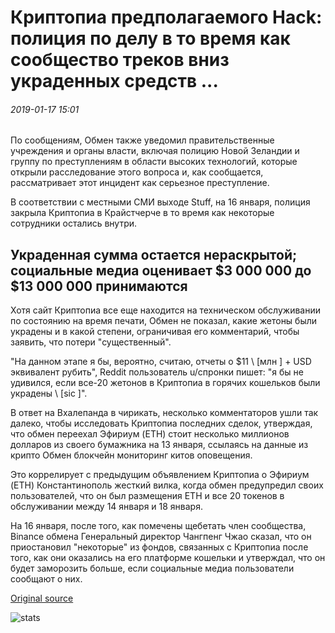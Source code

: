 # Криптопиа предполагаемого Hack: полиция по делу в то время как сообщество треков вниз украденных средств ...

###### 2019-01-17 15:01

По сообщениям, Обмен также уведомил правительственные учреждения и органы власти, включая полицию Новой Зеландии и группу по преступлениям в области высоких технологий, которые открыли расследование этого вопроса и, как сообщается, рассматривает этот инцидент как серьезное преступление.

В соответствии с местными СМИ выходе Stuff, на 16 января, полиция закрыла Криптопиа в Крайстчерче в то время как некоторые сотрудники остались внутри.

## Украденная сумма остается нераскрытой; социальные медиа оценивает $3 000 000 до $13 000 000 принимаются

Хотя сайт Криптопиа все еще находится на техническом обслуживании по состоянию на время печати, Обмен не показал, какие жетоны были украдены и в какой степени, ограничивая его комментарий, чтобы заявить, что потери "существенный".

"На данном этапе я бы, вероятно, считаю, отчеты о $11 \ [млн \] + USD эквивалент рубить", Reddit пользователь u/спронки пишет: "я бы не удивился, если все-20 жетонов в Криптопиа в горячих кошельков были украдены \ [sic \]".

В ответ на Вхалепанда в чирикать, несколько комментаторов ушли так далеко, чтобы исследовать Криптопиа последних сделок, утверждая, что обмен переехал Эфириум (ETH) стоит несколько миллионов долларов из своего бумажника на 13 января, ссылаясь на данные из крипто Обмен блокчейн мониторинг китов оповещения.

Это коррелирует с предыдущим объявлением Криптопиа о Эфириум (ETH) Константинополь жесткий вилка, когда обмен предупредил своих пользователей, что он был размещения ETH и все 20 токенов в обслуживании между 14 января и 18 января.

На 16 января, после того, как помечены щебетать член сообщества, Binance обмена Генеральный директор Чангпенг Чжао сказал, что он приостановил "некоторые" из фондов, связанных с Криптопиа после того, как они оказались на его платформе кошельки и утверждал, что он будет заморозить больше, если социальные медиа пользователи сообщают о них.

[Original source](https://cointelegraph.com/news/cryptopia-alleged-hack-police-are-on-the-case-while-community-tracks-down-stolen-funds)

![stats](https://c.statcounter.com/11760860/0/a89fa40b/1/ "stats")